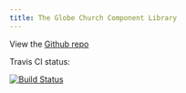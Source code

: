 ```yaml
---
title: The Globe Church Component Library
---
```


View the [Github repo](https://github.com/theglobechurch/fractal)

Travis CI status:

[![Build Status](https://travis-ci.org/theglobechurch/fractal.svg?branch=master)](https://travis-ci.org/theglobechurch/fractal)
